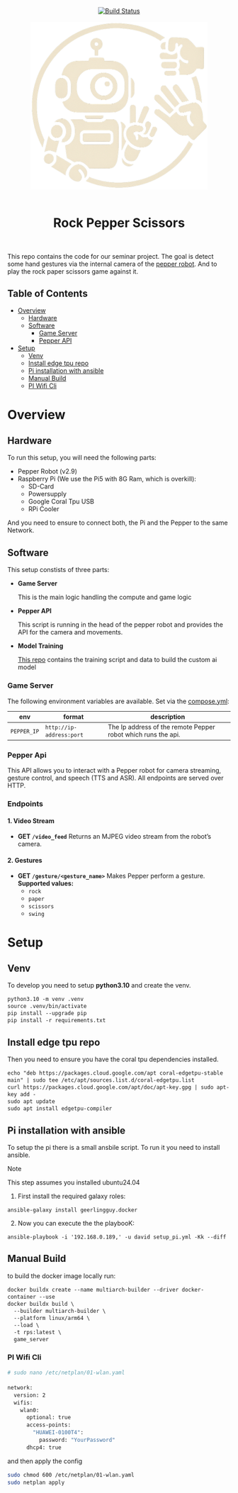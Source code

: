 <p align="center">
 <a href="https://github.com/dav354/seminar/actions">
    <img src="https://github.com/dav354/seminar/actions/workflows/docker_build.yml/badge.svg?branch=main"
         alt="Build Status" />
  </a>
  <br/>
  <br/>
  <img src="assets/logo_white.png"  
    alt="Logo"
    width="400" />
  <br/>
  <br/>
</p>
<h1 align="center">Rock Pepper Scissors</h1>
  <br/>

This repo contains the code for our seminar project. The goal is detect some hand gestures via the internal camera of the [pepper robot](https://aldebaran.com/en/). And to play the rock paper scissors game against it.

## Table of Contents

* [Overview](#overview)
  * [Hardware](#hardware)
  * [Software](#software)
    * [Game Server](#game-server)
    * [Pepper API](#pepper-api)
* [Setup](#setup)
  * [Venv](#venv)
  * [Install edge tpu repo](#install-edge-tpu-repo)
  * [Pi installation with ansible](#pi-installation-with-ansible)
  * [Manual Build](#manual-build)
  * [PI Wifi Cli](#pi-wifi-cli)

# Overview

## Hardware

To run this setup, you will need the following parts:
- Pepper Robot (v2.9)
- Raspberry Pi (We use the Pi5 with 8G Ram, which is overkill):
  - SD-Card
  - Powersupply
  - Google Coral Tpu USB
  - RPi Cooler

And you need to ensure to connect both, the Pi and the Pepper to the same Network.

## Software

This setup constists of three parts:

- **Game Server**

  This is the main logic handling the compute and game logic

- **Pepper API**

  This script is running in the head of the pepper robot and provides the API for the camera and movements.

- **Model Training**

  [This repo](https://github.com/dav354/model_training) contains the training script and data to build the custom ai model

### Game Server

The following environment variables are available. Set via the [compose.yml](compose.yml):

|env|format|description|
|:-:|-|-|
|`PEPPER_IP`|`http://ip-address:port`|The Ip address of the remote Pepper robot which runs the api.|

### Pepper Api

This API allows you to interact with a Pepper robot for camera streaming, gesture control, and speech (TTS and ASR). All endpoints are served over HTTP.

### **Endpoints**

#### **1. Video Stream**

* **GET `/video_feed`**
  Returns an MJPEG video stream from the robot’s camera.

#### **2. Gestures**

* **GET `/gesture/<gesture_name>`**
  Makes Pepper perform a gesture.
  **Supported values:** 
    * `rock`
    * `paper`
    * `scissors`
    * `swing`

# Setup

## Venv

To develop you need to setup **python3.10** and create the venv.

```shell
python3.10 -m venv .venv
source .venv/bin/activate
pip install --upgrade pip
pip install -r requirements.txt
```

## Install edge tpu repo

Then you need to ensure you have the coral tpu dependencies installed.

```shell
echo "deb https://packages.cloud.google.com/apt coral-edgetpu-stable main" | sudo tee /etc/apt/sources.list.d/coral-edgetpu.list
curl https://packages.cloud.google.com/apt/doc/apt-key.gpg | sudo apt-key add -
sudo apt update
sudo apt install edgetpu-compiler
```

## Pi installation with ansible

To setup the pi there is a small ansbile script. To run it you need to install ansible.

> [!NOTE]
> This step assumes you installed ubuntu24.04

1. First install the required galaxy roles:
  
  ```shell
  ansible-galaxy install geerlingguy.docker
  ```

2. Now you can execute the the playbooK:

  ```shell
  ansible-playbook -i '192.168.0.189,' -u david setup_pi.yml -Kk --diff
  ```

## Manual Build

to build the docker image locally run:

```shell
docker buildx create --name multiarch-builder --driver docker-container --use
docker buildx build \
  --builder multiarch-builder \
  --platform linux/arm64 \
  --load \
  -t rps:latest \
  game_server
```

### PI Wifi Cli

```bash
# sudo nano /etc/netplan/01-wlan.yaml

network:
  version: 2
  wifis:
    wlan0:
      optional: true
      access-points:
        "HUAWEI-0100T4":
          password: "YourPassword"
      dhcp4: true
```

and then apply the config

```bash
sudo chmod 600 /etc/netplan/01-wlan.yaml
sudo netplan apply
```